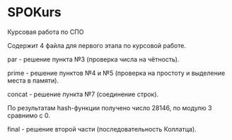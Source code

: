 # SPOKurs
Курсовая работа по СПО

Содержит 4 файла для первого этапа по курсовой работе.

par - решение пункта №3 (проверка числа на чётность).

prime - решение пунктов №4 и №5 (проверка на простоту и выделение места в памяти).

concat - решение пункта №7 (соединение строк).

По результатам hash-функции получено число 28146, по модулю 3 сравнимо с 0.

final - решение второй части (последовательность Коллатца).
